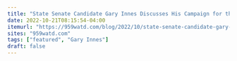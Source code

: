 ```yaml
---
title: "State Senate Candidate Gary Innes Discusses His Campaign for the Norfolk/Plymouth District"
date: 2022-10-21T08:15:54-04:00
itemurl: "https://959watd.com/blog/2022/10/state-senate-candidate-gary-innes-discusses-his-campaign-for-the-norfolk-plymouth-district/"
sites: "959watd.com"
tags: ["featured", "Gary Innes"]
draft: false
---
```



